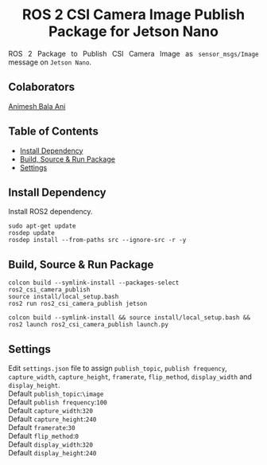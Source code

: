 <p align="center">
  <h1 align="center">ROS 2 CSI Camera Image Publish Package for Jetson Nano</h1>
</p>

<p align="justify">
ROS 2 Package to Publish CSI Camera Image as <code>sensor_msgs/Image</code> message on <code>Jetson Nano</code>.
</p>

## Colaborators
[Animesh Bala Ani](https://www.linkedin.com/in/ani717/)

## Table of Contents
* [Install Dependency](#install) <br/>
* [Build, Source & Run Package](#run) <br/>
* [Settings](#set) <br/>

## Install Dependency <a name="install"></a>
Install ROS2 dependency.<br/>
```
sudo apt-get update
rosdep update
rosdep install --from-paths src --ignore-src -r -y
```

## Build, Source & Run Package <a name="run"></a>
```
colcon build --symlink-install --packages-select ros2_csi_camera_publish
source install/local_setup.bash
ros2 run ros2_csi_camera_publish jetson
```
```
colcon build --symlink-install && source install/local_setup.bash && ros2 launch ros2_csi_camera_publish launch.py
```

## Settings <a name="set"></a>
Edit `settings.json` file to assign `publish_topic`, `publish frequency`, `capture_width`, `capture_height`, `framerate`, `flip_method`, `display_width` and `display_height`.<br/>
Default `publish_topic`:`\image`<br/> 
Default `publish frequency`:`100`<br/>
Default `capture_width`:`320`<br/>
Default `capture_height`:`240`<br/>
Default `framerate`:`30`<br/>
Default `flip_method`:`0`<br/>
Default `display_width`:`320`<br/>
Default `display_height`:`240`<br/>
